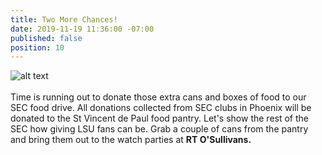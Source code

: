 ```yaml
---
title: Two More Chances!
date: 2019-11-19 11:36:00 -07:00
published: false
position: 10
---
```


![alt text](https://lsu-phoenix-alumni.github.io/assets/img/FoodDrive.jpg)  
<br>
Time is running out to donate those extra cans and boxes of food to our SEC food drive. All donations collected from SEC clubs in Phoenix will be donated to the St Vincent de Paul food pantry. Let's show the rest of the SEC how giving LSU fans can be. Grab a couple of cans from the pantry and bring them out to the watch parties at **RT O'Sullivans.**   